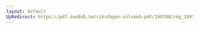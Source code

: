 ```yaml
---
layout: default
UpRedirect: https://pdf.swedeb.se/riksdagen-volumeG-pdf/199798/reg_199798/reg_199798_0057.pdf
---
```

